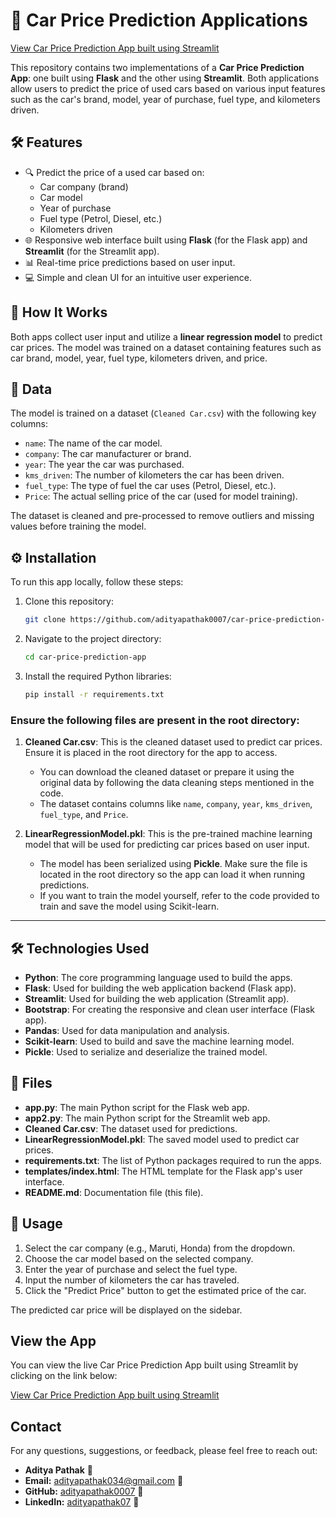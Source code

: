 # 🚗 Car Price Prediction Applications

[View Car Price Prediction App built using Streamlit](https://carpricepredictor-9f4aeequmfbqyzrx8wxappj.streamlit.app/)

This repository contains two implementations of a **Car Price Prediction App**: one built using **Flask** and the other using **Streamlit**. Both applications allow users to predict the price of used cars based on various input features such as the car's brand, model, year of purchase, fuel type, and kilometers driven.

## 🛠️ Features

- 🔍 Predict the price of a used car based on:
  - Car company (brand)
  - Car model
  - Year of purchase
  - Fuel type (Petrol, Diesel, etc.)
  - Kilometers driven
- 🌐 Responsive web interface built using **Flask** (for the Flask app) and **Streamlit** (for the Streamlit app).
- 📊 Real-time price predictions based on user input.
- 💻 Simple and clean UI for an intuitive user experience.

## 🧠 How It Works

Both apps collect user input and utilize a **linear regression model** to predict car prices. The model was trained on a dataset containing features such as car brand, model, year, fuel type, kilometers driven, and price.

## 📄 Data

The model is trained on a dataset (`Cleaned Car.csv`) with the following key columns:
- `name`: The name of the car model.
- `company`: The car manufacturer or brand.
- `year`: The year the car was purchased.
- `kms_driven`: The number of kilometers the car has been driven.
- `fuel_type`: The type of fuel the car uses (Petrol, Diesel, etc.).
- `Price`: The actual selling price of the car (used for model training).

The dataset is cleaned and pre-processed to remove outliers and missing values before training the model.


## ⚙️ Installation

To run this app locally, follow these steps:

1. Clone this repository:
   ```bash
   git clone https://github.com/adityapathak0007/car-price-prediction-app.git

2. Navigate to the project directory:
   ```bash
   cd car-price-prediction-app

3. Install the required Python libraries:
   ```bash
   pip install -r requirements.txt

### Ensure the following files are present in the root directory:

1. **Cleaned Car.csv**: This is the cleaned dataset used to predict car prices. Ensure it is placed in the root directory for the app to access.
   
   - You can download the cleaned dataset or prepare it using the original data by following the data cleaning steps mentioned in the code.
   - The dataset contains columns like `name`, `company`, `year`, `kms_driven`, `fuel_type`, and `Price`.

2. **LinearRegressionModel.pkl**: This is the pre-trained machine learning model that will be used for predicting car prices based on user input.

   - The model has been serialized using **Pickle**. Make sure the file is located in the root directory so the app can load it when running predictions.
   - If you want to train the model yourself, refer to the code provided to train and save the model using Scikit-learn.


---

## 🛠️ Technologies Used

- **Python**: The core programming language used to build the apps.
- **Flask**: Used for building the web application backend (Flask app).
- **Streamlit**: Used for building the web application (Streamlit app).
- **Bootstrap**: For creating the responsive and clean user interface (Flask app).
- **Pandas**: Used for data manipulation and analysis.
- **Scikit-learn**: Used to build and save the machine learning model.
- **Pickle**: Used to serialize and deserialize the trained model.

## 📁 Files

- **app.py**: The main Python script for the Flask web app.
- **app2.py**: The main Python script for the Streamlit web app.
- **Cleaned Car.csv**: The dataset used for predictions.
- **LinearRegressionModel.pkl**: The saved model used to predict car prices.
- **requirements.txt**: The list of Python packages required to run the apps.
- **templates/index.html**: The HTML template for the Flask app's user interface.
- **README.md**: Documentation file (this file).


## 🎯 Usage

1. Select the car company (e.g., Maruti, Honda) from the dropdown.
2. Choose the car model based on the selected company.
3. Enter the year of purchase and select the fuel type.
4. Input the number of kilometers the car has traveled.
5. Click the "Predict Price" button to get the estimated price of the car.

The predicted car price will be displayed on the sidebar.


## View the App

You can view the live Car Price Prediction App built using Streamlit by clicking on the link below:

[View Car Price Prediction App built using Streamlit](https://carpricepredictor-9f4aeequmfbqyzrx8wxappj.streamlit.app/)

## Contact

For any questions, suggestions, or feedback, please feel free to reach out:

- **Aditya Pathak** 👤
- **Email:** [adityapathak034@gmail.com](mailto:adityapathak034@gmail.com) 📧
- **GitHub:** [adityapathak0007](https://github.com/adityapathak0007) 🐙
- **LinkedIn:** [adityapathak07](https://www.linkedin.com/in/adityapathak07) 🔗
